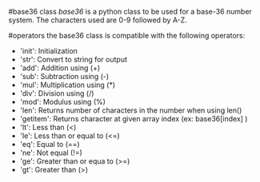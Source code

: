 #base36 class
*base36* is a python class to be used for a base-36 number system. The characters
used are 0-9 followed by A-Z.

#operators
the base36 class is compatible with the following operators:
- 'init': Initialization  
- 'str': Convert to string for output
- 'add': Addition using (+)
- 'sub': Subtraction using (-)
- 'mul': Multiplication using (\*)
- 'div': Division using (/)
- 'mod': Modulus using (%)
- 'len': Returns number of characters in the number when using len()
- 'getitem': Returns character at given array index (ex: base36[index] )
- 'lt': Less than (<)
- 'le': Less than or equal to (<=)
- 'eq': Equal to (==)
- 'ne': Not equal (!=)
- 'ge': Greater than or equa to (>=)
- 'gt': Greater than (>)

